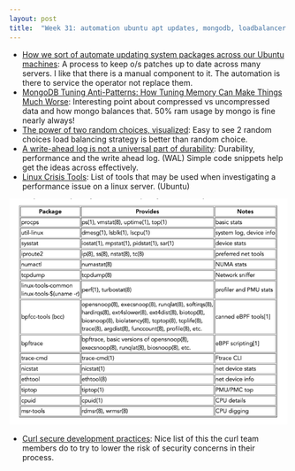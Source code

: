 ```yaml
---
layout: post
title:  "Week 31: automation ubuntu apt updates, mongodb, loadbalancer choice, wal database, brendangregg, curl security process"
---
```


* [How we sort of automate updating system packages across our Ubuntu machines](https://utcc.utoronto.ca/~cks/space/blog/linux/UbuntuOurUpdateSystem): A process to keep o/s patches up to date across many servers. I like that there is a manual component to it. The automation is there to service the operator not replace them.
* [MongoDB Tuning Anti-Patterns: How Tuning Memory Can Make Things Much Worse](https://www.percona.com/blog/mongodb-tuning-anti-patterns-how-tuning-memory-can-make-things-much-worse/): Interesting point about compressed vs uncompressed data and how mongo balances that. 50% ram usage by mongo is fine nearly always!
* [The power of two random choices, visualized](https://simonwillison.net/2024/Feb/6/the-power-of-two-random-choices-visualized/): Easy to see 2 random choices load balancing strategy is better than random choice.
* [A write-ahead log is not a universal part of durability](https://notes.eatonphil.com/2024-07-01-a-write-ahead-log-is-not-a-universal-part-of-durability.html): Durability, performance and the write ahead log. (WAL) Simple code snippets help get the ideas across effectively.
* [Linux Crisis Tools](https://www.brendangregg.com/blog//2024-03-24/linux-crisis-tools.html): List of tools that may be used when investigating a performance issue on a linux server. (Ubuntu)

![img.png](/assets/2024/linux_perf_tools.png)

* [Curl secure development practices](https://mastodon.social/@bagder/112883554531535768): Nice list of this the curl team members do to try to lower the risk of security concerns in their process.